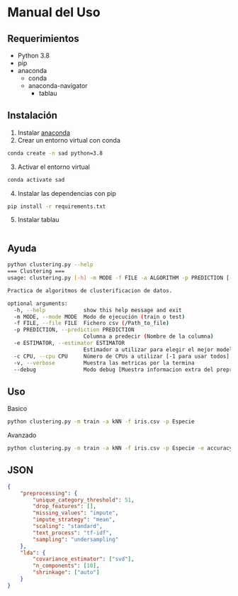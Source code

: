 <!-- markdownlint-disable MD029 -->
# Manual del Uso

## Requerimientos

- Python 3.8
- pip
- anaconda
  - conda
  - anaconda-navigator
    - tablau

## Instalación

1. Instalar [anaconda](https://github.com/Xabierland/SAD/blob/main/INSTALACIONES/Instalacion.md#anaconda)
2. Crear un entorno virtual con conda

```bash
conda create -n sad python=3.8
```

3. Activar el entorno virtual

```bash
conda activate sad
```

4. Instalar las dependencias con pip

```bash
pip install -r requirements.txt
```

5. Instalar tablau

```bash

```

## Ayuda

```bash
python clustering.py --help
=== Clustering ===
usage: clustering.py [-h] -m MODE -f FILE -a ALGORITHM -p PREDICTION [-e ESTIMATOR] [-c CPU] [-v] [--debug]

Practica de algoritmos de clusterificacion de datos.

optional arguments:
  -h, --help            show this help message and exit
  -m MODE, --mode MODE  Modo de ejecución (train o test)
  -f FILE, --file FILE  Fichero csv (/Path_to_file)
  -p PREDICTION, --prediction PREDICTION
                        Columna a predecir (Nombre de la columna)
  -e ESTIMATOR, --estimator ESTIMATOR
                        Estimador a utilizar para elegir el mejor modelo https://scikit-learn.org/stable/modules/model_evaluation.html#scoring-parameter
  -c CPU, --cpu CPU     Número de CPUs a utilizar [-1 para usar todos]
  -v, --verbose         Muestra las metricas por la termina
  --debug               Modo debug [Muestra informacion extra del preprocesado y almacena el resultado del mismo en un .csv]
```

## Uso

Basico

```bash
python clustering.py -m train -a kNN -f iris.csv -p Especie
```

Avanzado

```bash
python clustering.py -m train -a kNN -f iris.csv -p Especie -e accuracy -c 4 -v --debug
```

## JSON

```json
{
    "preprocessing": {
        "unique_category_threshold": 51,
        "drop_features": [],
        "missing_values": "impute",
        "impute_strategy": "mean",
        "scaling": "standard",
        "text_process": "tf-idf",
        "sampling": "undersampling"
    },
    "lda": {
        "covariance_estimator": ["svd"],
        "n_components": [10],
        "shrinkage": ["auto"]
    }
}
```
